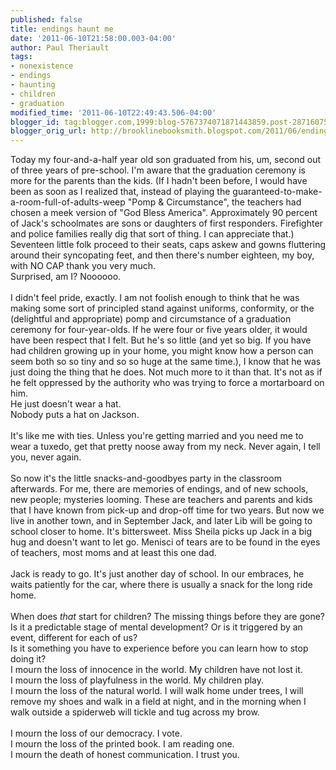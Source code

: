 ```yaml
---
published: false
title: endings haunt me
date: '2011-06-10T21:58:00.003-04:00'
author: Paul Theriault
tags:
- nonexistence
- endings
- haunting
- children
- graduation
modified_time: '2011-06-10T22:49:43.506-04:00'
blogger_id: tag:blogger.com,1999:blog-5767374071871443859.post-2871607589616092962
blogger_orig_url: http://brooklinebooksmith.blogspot.com/2011/06/endings-haunt-me.html
---
```


Today my four-and-a-half year old son graduated from his, um, second out of three years of pre-school. I'm aware that the graduation ceremony is more for the parents than the kids. (If I hadn't been before, I would have been as soon as I realized that, instead of playing the guaranteed-to-make-a-room-full-of-adults-weep "Pomp &amp; Circumstance", the teachers had chosen a meek version of "God Bless America". Approximately 90 percent of Jack's schoolmates are sons or daughters of first responders. Firefighter and police families really dig that sort of thing. I can appreciate that.)<br />Seventeen little folk proceed to their seats, caps askew and gowns fluttering around their syncopating feet, and then there's number eighteen, my boy, with NO CAP thank you very much.<br />Surprised, am I? Noooooo.<br /><br />I didn't feel pride, exactly. I am not foolish enough to think that he was making some sort of principled stand against uniforms, conformity, or the (delightful and appropriate) pomp and circumstance of a graduation ceremony for four-year-olds. If he were four or five years older, it would have been respect that I felt. But he's so little (and yet so big. If you have had children growing up in your home, you might know how a person can seem both so so tiny and so so huge at the same time.), I know that he was just doing the thing that he does. Not much more to it than that. It's not as if he felt oppressed by the authority who was trying to force a mortarboard on him.<br />He just doesn't wear a hat.<br />Nobody puts a hat on Jackson.<br /><br />It's like me with ties. Unless you're getting married and you need me to wear a tuxedo, get that pretty noose away from my neck. Never again, I tell you, never again.<br /><br />So now it's the little snacks-and-goodbyes party in the classroom afterwards. For me, there are memories of endings, and of new schools, new people; mysteries looming. These are teachers and parents and kids that I have known from pick-up and drop-off time for two years. But now we live in another town, and in September Jack, and later Lib will be going to school closer to home. It's bittersweet. Miss Sheila picks up Jack in a big hug and doesn't want to let go. Menisci of tears are to be found in the eyes of teachers, most moms and at least this one dad.<br /><br />Jack is ready to go. It's just another day of school. In our embraces, he waits patiently for the car, where there is usually a snack for the long ride home.<br /><br />When does <i>that </i>start for children? The missing things before they are gone? Is it a predictable stage of mental development? Or is it triggered by an event, different for each of us?<br />Is it something you have to experience before you can learn how to stop doing it?<br />I mourn the loss of innocence in the world. My children have not lost it.<br />I mourn the loss of playfulness in the world. My children play.<br />I mourn the loss of the natural world. I will walk home under trees, I will remove my shoes and walk in a field at night, and in the morning when I walk outside a spiderweb will tickle and tug across my brow.<br /><br />I mourn the loss of our democracy. I vote.<br />I mourn the loss of the printed book. I am reading one.<br />I mourn the death of honest communication. I trust you.